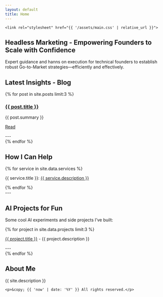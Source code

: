```yaml
---
layout: default
title: Home
---
```


<head>
    <meta charset="UTF-8">
    <meta name="viewport" content="width=device-width, initial-scale=1.0">
    <title>{{ page.title | default: site.title }}</title>
    
    <link rel="stylesheet" href="{{ '/assets/main.css' | relative_url }}">

</head>   
<div class="max-w-4xl mx-auto p-6 space-y-8">
  <!-- Hero Section -->
  <section class="text-center space-y-4">
    <h1 class="text-4xl font-bold">Headless Marketing - Empowering Founders to Scale with Confidence</h1>
    <p class="text-lg text-gray-600">Expert guidance and hanns on execution for technical founders to establish robust Go-to-Market strategies—efficiently and effectively.</p>
  </section>

<!-- Pain Points -->
<!--
<section class="space-y-4">
    <h2 class="text-2xl font-semibold">Common Founder Challenges</h2>
    <div class="grid grid-cols-1 md:grid-cols-2 gap-4">
        {% for pain in site.data.pain_points %}
        <div class="card flex items-center space-x-3 p-4 border rounded-lg shadow-sm">
            <span class="text-2xl">{{ pain.icon }}</span>
            <p>{{ pain.text }}</p>
        </div>
        {% endfor %}
    </div>
</section>
-->

  <!-- Blog Section -->
  <section class="space-y-4">
    <h2 class="text-2xl font-semibold">Latest Insights - Blog</h2>
    <div class="grid grid-cols-1 md:grid-cols-3 gap-4">
      {% for post in site.posts limit:3 %}
      <div class="card p-4 border rounded-lg shadow-sm">
        <h3 class="text-lg font-semibold"><a href="{{ site.baseurl }}{{ post.url }}">{{ post.title }}</a></h3>
        <p>{{ post.summary }}</p>
        <p><a href="{{ site.baseurl }}{{ post.url }}">Read</a></p>
        ---
      </div>
      {% endfor %}
    </div>
  </section>

  <!-- Services Section -->
  <section class="space-y-4">
    <h2 class="text-2xl font-semibold">How I Can Help</h2>
    <div class="grid grid-cols-1 md:grid-cols-3 gap-4">
      {% for service in site.data.services %}
      <div class="card p-4 border rounded-lg shadow-sm">
        <p class="text-lg font-semibold"> {{ service.title }}: <a href="{{ service.link }} " target="_blank" class="text-blue-500 underline">{{ service.description }}</a>  </p>
        </div>
      {% endfor %}
    </div>
  </section>
---

  <!-- Tools Section -->

<!--
  <section class="space-y-4">
    <h2 class="text-2xl font-semibold">Marketing Tools</h2>
    <div class="grid grid-cols-1 md:grid-cols-3 gap-4">
      {% for tool in site.data.tools %}
      <div class="card p-4 border rounded-lg shadow-sm">
        <p class="text-lg font-semibold"> {{ tool.title }}: <a href="{{ tool.link }}" class="text-blue-500 underline">{{ tool.description }}</a>  </p>
      </div>
      {% endfor %}
    </div>
  </section> 
-->

  <!-- AI Fun Projects -->
  <section class="space-y-4">
    <h2 class="text-2xl font-semibold">AI Projects for Fun</h2>
    <p>Some cool AI experiments and side projects I’ve built:</p>
    <div class="grid grid-cols-1 md:grid-cols-3 gap-4">
      {% for project in site.data.projects limit:3 %}
      <div class="card p-4 border rounded-lg shadow-sm">
        <P class="text-lg font-semibold"><a href="{{ project.url }} " target="_blank">{{ project.title }}</a> - {{ project.description }}</p>
        ---
      </div>
      {% endfor %}
    </div>
  </section>

  <!-- About Me Section -->
  <section class="space-y-4">
    <section class="space-y-4">
        <h2 class="text-2xl font-semibold">About Me</h2>
        <p>{{ site.description }}</p>
    </section>
  </section>


    <p>&copy; {{ 'now' | date: '%Y' }} All rights reserved.</p>
</div>

<!-- PostHog Analytics -->
<script>
    !function(t,e){var o,n,p,r;e.__SV||(window.posthog=e,e._i=[],e.init=function(i,s,a){function g(t,e){var o=e.split(".");2==o.length&&(t=t[o[0]],e=o[1]),t[e]=function(){t.push([e].concat(Array.prototype.slice.call(arguments,0)))}}(p=t.createElement("script")).type="text/javascript",p.crossOrigin="anonymous",p.async=!0,p.src=s.api_host.replace(".i.posthog.com","-assets.i.posthog.com")+"/static/array.js",(r=t.getElementsByTagName("script")[0]).parentNode.insertBefore(p,r);var u=e;for(void 0!==a?u=e[a]=[]:a="posthog",u.people=u.people||[],u.toString=function(t){var e="posthog";return"posthog"!==a&&(e+="."+a),t||(e+=" (stub)"),e},u.people.toString=function(){return u.toString(1)+".people (stub)"},o="init capture register register_once register_for_session unregister unregister_for_session getFeatureFlag getFeatureFlagPayload isFeatureEnabled reloadFeatureFlags updateEarlyAccessFeatureEnrollment getEarlyAccessFeatures on onFeatureFlags onSessionId getSurveys getActiveMatchingSurveys renderSurvey canRenderSurvey identify setPersonProperties group resetGroups setPersonPropertiesForFlags resetGroupPropertiesForFlags reset get_distinct_id getGroups get_session_id get_session_replay_url alias set_config startSessionRecording stopSessionRecording sessionRecordingStarted captureException loadToolbar get_property getSessionProperty createPersonProfile opt_in_capturing opt_out_capturing has_opted_in_capturing has_opted_out_capturing clear_opt_in_out_capturing debug getPageViewId captureTraceFeedback captureTraceMetric".split(" "),n=0;n<o.length;n++)g(u,o[n]);e._i.push([i,s,a])},e.__SV=1)}(document,window.posthog||[]);
    posthog.init('phc_GcBoLEsaW7xx4EDrB2ZIpecfwcmC9rHOwJrt9vbTdvT', {
        api_host: 'https://eu.i.posthog.com',
        person_profiles: 'identified_only', // or 'always' to create profiles for anonymous users as well
    })
</script>
